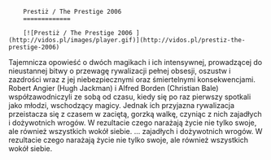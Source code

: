 
        Prestiż / The Prestige 2006 
        =============
        
        [![Prestiż / The Prestige 2006 ](http://vidos.pl/images/player.gif)](http://vidos.pl/prestiz-the-prestige-2006)
        
        
 Tajemnicza opowieść o dwóch magikach i ich intensywnej, prowadzącej do nieustannej bitwy o przewagę rywalizacji pełnej obsesji, oszustw i zazdrości wraz z jej niebezpiecznymi oraz śmiertelnymi konsekwencjami. Robert Angier (Hugh Jackman) i Alfred Borden (Christian Bale) współzawodniczyli ze sobą od czasu, kiedy się po raz pierwszy spotkali jako młodzi, wschodzący magicy. Jednak ich przyjazna rywalizacja przeistacza się z czasem w zaciętą, gorzką walkę, czyniąc z nich zajadłych i dożywotnich wrogów. W rezultacie czego narażają życie nie tylko swoje, ale również wszystkich wokół siebie.  ... zajadłych i dożywotnich wrogów. W rezultacie czego narażają życie nie tylko swoje, ale również wszystkich wokół siebie.
    